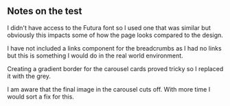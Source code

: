 ## Notes on the test

I didn't have access to the Futura font so I used one that was similar but obviously this impacts some of how the page looks compared to the design.

I have not included a links component for the breadcrumbs as I had no links but this is something I would do in the real world environment.

Creating a gradient border for the carousel cards proved tricky so I replaced it with the grey.

I am aware that the final image in the carousel cuts off. With more time I would sort a fix for this.
